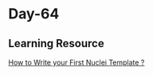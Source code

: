 # Day-64 

## Learning Resource

[How to Write your First Nuclei Template ?](https://youtu.be/cXWQBlkwv-I)
